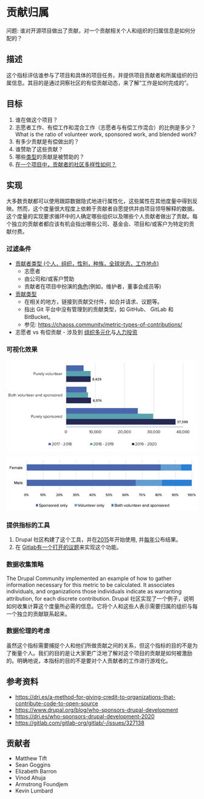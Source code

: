 # 贡献归属

问题: 谁对开源项目做出了贡献，对一个贡献相关个人和组织的归属信息是如何分配的？

## 描述
这个指标评估谁参与了项目和具体的项目任务，并提供项目贡献者和所属组织的归属信息。其目的是通过洞察社区的有偿贡献动态，来了解“工作是如何完成的”。

## 目标
1. 谁在做这个项目？
2. 志愿者工作、有偿工作和混合工作（志愿者与有偿工作混合）的比例是多少？What is the ratio of volunteer work, sponsored work, and blended work?
3. 有多少贡献是有偿做出的？
4. 谁赞助了这些贡献？
5. 哪些[类型](https://chaoss.community/metric-types-of-contributions/)的贡献是被赞助的？
6. [在一个项目中，贡献者的社区多样性如何？](https://github.com/chaoss/wg-diversity-inclusion/tree/master/demographic-data)

## 实现
大多数贡献都可以使用跟踪数据隐式地进行属性化，这些属性在其他度量中得到反映。然而，这个度量很大程度上依赖于贡献者自愿提供并由项目领导解释的数据。这个度量的实现要求循环中的人确定哪些组织以及哪些个人贡献者做出了贡献。每个独立的贡献者都应该有机会指出哪些公司、基金会、项目和/或客户为特定的贡献付费。

### 过滤条件

* [贡献者类型 (个人，组织，性别，种族，全球状态，工作地点)](https://chaoss.community/metric-contributors/)
    * 志愿者
    * 由公司和/或客户赞助
    * 贡献者在项目中扮演的[角色](https://www.drupal.org/project/drupalorg/issues/3214849)(例如，维护者，董事会成员等)
* [贡献类型](https://chaoss.community/metric-types-of-contributions/)
    * 在相关的地方，链接到贡献交付件，如合并请求、议题等。
    * 指出 Git 平台中没有管理到的贡献类型，如 GitHub、 GitLab 和 BitBucket。
    * 参见: https://chaoss.community/metric-types-of-contributions/
* 志愿者 vs 有偿贡献 - 涉及到 [组织多元化](https://chaoss.community/metric-organizational-diversity/)与[人力投资](https://chaoss.community/metric-labor-investment/)

### 可视化效果

![Contributions by Volunteer vs Sponsored](images/contributions-by-volunteer-vs-sponsored.png)

![Contributions by Gender](images/contributions-by-gender.png)

### 提供指标的工具

1. Drupal 社区构建了这个工具，并在[2015](https://www.drupal.org/blog/who-sponsors-drupal-development)年开始使用, 并[每年](https://dri.es/who-sponsors-drupal-development-2020)公布结果。
2. 在 [Gitlab有一个打开的议题](https://gitlab.com/gitlab-org/gitlab/-/issues/327138)来实现这个功能。

### 数据收集策略
The Drupal Community implemented an example of how to gather information necessary for this metric to be calculated. It associates individuals, and organizations those individuals indicate as warranting attribution, for each discrete contribution.
Drupal 社区实现了一个例子，说明如何收集计算这个度量所必需的信息。它将个人和这些人表示需要归属的组织与每一个独立的贡献联系起来。

### 数据伦理的考虑
虽然这个指标需要捕捉个人和他们所做贡献之间的关系，但这个指标的目的不是为了衡量个人。我们的目的是让大家更广泛地了解对这个项目的贡献是如何被激励的。明确地说，本指标的目的不是要对个人贡献者的工作进行游戏化。

## 参考资料
* https://dri.es/a-method-for-giving-credit-to-organizations-that-contribute-code-to-open-source
* https://www.drupal.org/blog/who-sponsors-drupal-development
* https://dri.es/who-sponsors-drupal-development-2020
* https://gitlab.com/gitlab-org/gitlab/-/issues/327138

## 贡献者
* Matthew Tift
* Sean Goggins
* Elizabeth Barron
* Vinod Ahuja
* Armstrong Foundjem
* Kevin Lumbard
